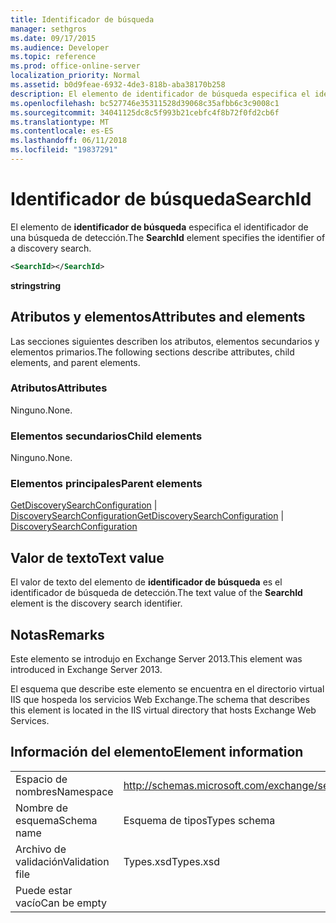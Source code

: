 ```yaml
---
title: Identificador de búsqueda
manager: sethgros
ms.date: 09/17/2015
ms.audience: Developer
ms.topic: reference
ms.prod: office-online-server
localization_priority: Normal
ms.assetid: b0d9feae-6932-4de3-818b-aba38170b258
description: El elemento de identificador de búsqueda especifica el identificador de una búsqueda de detección.
ms.openlocfilehash: bc527746e35311528d39068c35afbb6c3c9008c1
ms.sourcegitcommit: 34041125dc8c5f993b21cebfc4f8b72f0fd2cb6f
ms.translationtype: MT
ms.contentlocale: es-ES
ms.lasthandoff: 06/11/2018
ms.locfileid: "19837291"
---
```

# <a name="searchid"></a><span data-ttu-id="4441a-103">Identificador de búsqueda</span><span class="sxs-lookup"><span data-stu-id="4441a-103">SearchId</span></span>

<span data-ttu-id="4441a-104">El elemento de **identificador de búsqueda** especifica el identificador de una búsqueda de detección.</span><span class="sxs-lookup"><span data-stu-id="4441a-104">The **SearchId** element specifies the identifier of a discovery search.</span></span> 
  
```XML
<SearchId></SearchId>
```

 <span data-ttu-id="4441a-105">**string**</span><span class="sxs-lookup"><span data-stu-id="4441a-105">**string**</span></span>
## <a name="attributes-and-elements"></a><span data-ttu-id="4441a-106">Atributos y elementos</span><span class="sxs-lookup"><span data-stu-id="4441a-106">Attributes and elements</span></span>

<span data-ttu-id="4441a-107">Las secciones siguientes describen los atributos, elementos secundarios y elementos primarios.</span><span class="sxs-lookup"><span data-stu-id="4441a-107">The following sections describe attributes, child elements, and parent elements.</span></span>
  
### <a name="attributes"></a><span data-ttu-id="4441a-108">Atributos</span><span class="sxs-lookup"><span data-stu-id="4441a-108">Attributes</span></span>

<span data-ttu-id="4441a-109">Ninguno.</span><span class="sxs-lookup"><span data-stu-id="4441a-109">None.</span></span>
  
### <a name="child-elements"></a><span data-ttu-id="4441a-110">Elementos secundarios</span><span class="sxs-lookup"><span data-stu-id="4441a-110">Child elements</span></span>

<span data-ttu-id="4441a-111">Ninguno.</span><span class="sxs-lookup"><span data-stu-id="4441a-111">None.</span></span>
  
### <a name="parent-elements"></a><span data-ttu-id="4441a-112">Elementos principales</span><span class="sxs-lookup"><span data-stu-id="4441a-112">Parent elements</span></span>

<span data-ttu-id="4441a-113">[GetDiscoverySearchConfiguration](getdiscoverysearchconfiguration.md) | [DiscoverySearchConfiguration](discoverysearchconfiguration.md)</span><span class="sxs-lookup"><span data-stu-id="4441a-113">[GetDiscoverySearchConfiguration](getdiscoverysearchconfiguration.md) | [DiscoverySearchConfiguration](discoverysearchconfiguration.md)</span></span>
  
## <a name="text-value"></a><span data-ttu-id="4441a-114">Valor de texto</span><span class="sxs-lookup"><span data-stu-id="4441a-114">Text value</span></span>

<span data-ttu-id="4441a-115">El valor de texto del elemento de **identificador de búsqueda** es el identificador de búsqueda de detección.</span><span class="sxs-lookup"><span data-stu-id="4441a-115">The text value of the **SearchId** element is the discovery search identifier.</span></span> 
  
## <a name="remarks"></a><span data-ttu-id="4441a-116">Notas</span><span class="sxs-lookup"><span data-stu-id="4441a-116">Remarks</span></span>

<span data-ttu-id="4441a-117">Este elemento se introdujo en Exchange Server 2013.</span><span class="sxs-lookup"><span data-stu-id="4441a-117">This element was introduced in Exchange Server 2013.</span></span>
  
<span data-ttu-id="4441a-118">El esquema que describe este elemento se encuentra en el directorio virtual IIS que hospeda los servicios Web Exchange.</span><span class="sxs-lookup"><span data-stu-id="4441a-118">The schema that describes this element is located in the IIS virtual directory that hosts Exchange Web Services.</span></span>
  
## <a name="element-information"></a><span data-ttu-id="4441a-119">Información del elemento</span><span class="sxs-lookup"><span data-stu-id="4441a-119">Element information</span></span>

|||
|:-----|:-----|
|<span data-ttu-id="4441a-120">Espacio de nombres</span><span class="sxs-lookup"><span data-stu-id="4441a-120">Namespace</span></span>  <br/> |http://schemas.microsoft.com/exchange/services/2006/types  <br/> |
|<span data-ttu-id="4441a-121">Nombre de esquema</span><span class="sxs-lookup"><span data-stu-id="4441a-121">Schema name</span></span>  <br/> |<span data-ttu-id="4441a-122">Esquema de tipos</span><span class="sxs-lookup"><span data-stu-id="4441a-122">Types schema</span></span>  <br/> |
|<span data-ttu-id="4441a-123">Archivo de validación</span><span class="sxs-lookup"><span data-stu-id="4441a-123">Validation file</span></span>  <br/> |<span data-ttu-id="4441a-124">Types.xsd</span><span class="sxs-lookup"><span data-stu-id="4441a-124">Types.xsd</span></span>  <br/> |
|<span data-ttu-id="4441a-125">Puede estar vacío</span><span class="sxs-lookup"><span data-stu-id="4441a-125">Can be empty</span></span>  <br/> ||
   

